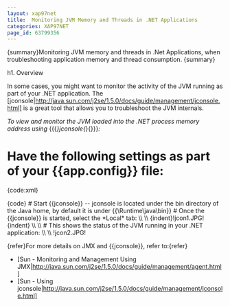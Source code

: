 ```yaml
---
layout: xap97net
title:  Monitoring JVM Memory and Threads in .NET Applications
categories: XAP97NET
page_id: 63799356
---
```


{summary}Monitoring JVM memory and threads in .Net Applications, when troubleshooting application memory and thread consumption. {summary}

h1. Overview

In some cases, you might want to monitor the activity of the JVM running as part of your .NET application. The [jconsole|http://java.sun.com/j2se/1.5.0/docs/guide/management/jconsole.html] is a great tool that allows you to troubleshoot the JVM internals.

*To view and monitor the JVM loaded into the .NET process memory address using* {{{*}jconsole{*}{}}}*:*
# Have the following settings as part of your {{app.config}} file:
{code:xml}
<?xml version="1.0" encoding="utf-8" ?>
<configuration>
  <configSections>
    <section name="GigaSpaces" type="GigaSpaces.Core.Configuration.GigaSpacesCoreConfiguration, GigaSpaces.Core"/>
  </configSections>
  <GigaSpaces>
    <JvmSettings>
      <JvmCustomOptions IgnoreUnrecognized="false">
        <add Option="-Dcom.sun.management.jmxremote.port=5144"/>
        <add Option="-Dcom.sun.management.jmxremote.ssl=false"/>
        <add Option="-Dcom.sun.management.jmxremote.authenticate=false"/>
      </JvmCustomOptions>
    </JvmSettings>
  </GigaSpaces>
</configuration>
{code}
# Start {{jconsole}} -- jconsole is located under the bin directory of the Java home, by default it is under {{<Installation dir>\Runtime\java\bin}}
# Once the {{jconsole}} is started, select the *Local* tab:
\\ \\
{indent}!jcon1.JPG!{indent}
\\ \\
# This shows the status of the JVM running in your .NET application:
\\ \\
!jcon2.JPG!

{refer}For more details on JMX and {{jconsole}}, refer to:{refer}
* [Sun - Monitoring and Management Using JMX|http://java.sun.com/j2se/1.5.0/docs/guide/management/agent.html]
* [Sun - Using jconsole|http://java.sun.com/j2se/1.5.0/docs/guide/management/jconsole.html]